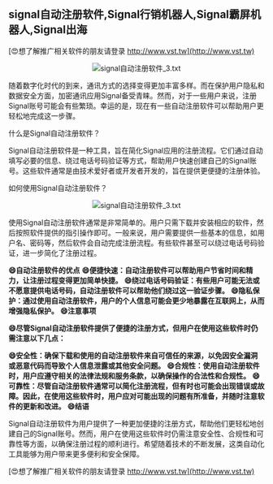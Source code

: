 ## **signal自动注册软件,Signal行销机器人,Signal霸屏机器人,Signal出海**

[😍想了解推广相关软件的朋友请登录 http://www.vst.tw](http://www.vst.tw)

 <center><img src="https://vst.tw/MP4/tuiguang/png/5.png" alt="signal自动注册软件_3.txt"></center>

随着数字化时代的到来，通讯方式的选择变得更加丰富多样。而在保护用户隐私和数据安全方面，加密通讯应用Signal备受青睐。然而，对于一些用户来说，注册Signal账号可能会有些繁琐。幸运的是，现在有一些自动注册软件可以帮助用户更轻松地完成这一步骤。

什么是Signal自动注册软件？

Signal自动注册软件是一种工具，旨在简化Signal应用的注册流程。它们通过自动填写必要的信息、绕过电话号码验证等方式，帮助用户快速创建自己的Signal账号。这些软件通常是由技术爱好者或开发者开发的，旨在提供更便捷的注册体验。

如何使用Signal自动注册软件？

 <center><img src="https://vst.tw/MP4/tuiguang/png/1.png" alt="signal自动注册软件_3.txt"></center>

使用Signal自动注册软件通常是非常简单的。用户只需下载并安装相应的软件，然后按照软件提供的指引操作即可。一般来说，用户需要提供一些基本的信息，如用户名、密码等，然后软件会自动完成注册流程。有些软件甚至可以绕过电话号码验证，进一步简化了注册过程。

**😄自动注册软件的优点**
**😄便捷快速：自动注册软件可以帮助用户节省时间和精力，让注册过程变得更加简单快捷。**
**😄绕过电话号码验证：有些用户可能无法或不愿意提供电话号码，自动注册软件可以帮助他们绕过这一验证步骤。**
**😄隐私保护：通过使用自动注册软件，用户的个人信息可能会更少地暴露在互联网上，从而增强隐私保护。**
**😄注意事项**

**😄尽管Signal自动注册软件提供了便捷的注册方式，但用户在使用这些软件时仍需注意以下几点：**

**😄安全性：确保下载和使用的自动注册软件来自可信任的来源，以免因安全漏洞或恶意代码而导致个人信息泄露或其他安全问题。**
**😄合规性：使用自动注册软件时，用户应遵守相关的法律法规和服务条款，以确保操作的合法性和合规性。**
**😄可靠性：尽管自动注册软件通常可以简化注册流程，但有时也可能会出现错误或故障。因此，在使用这些软件时，用户应对可能出现的问题有所准备，并随时注意软件的更新和改进。**
**😄结语**

Signal自动注册软件为用户提供了一种更加便捷的注册方式，帮助他们更轻松地创建自己的Signal账号。然而，用户在使用这些软件时仍需注意安全性、合规性和可靠性等方面，以确保注册过程的顺利进行。希望随着技术的不断发展，这类自动化工具能够为用户带来更多便利和安全保障。

[😍想了解推广相关软件的朋友请登录 http://www.vst.tw](http://www.vst.tw)



